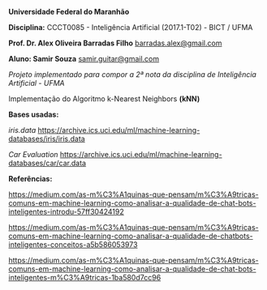 **Universidade Federal do Maranhão**

**Disciplina:** CCCT0085 - Inteligência Artificial (2017.1-T02) - BICT / UFMA

**Prof. Dr. Alex Oliveira Barradas Filho** <barradas.alex@gmail.com>

**Aluno: Samir Souza** <samir.guitar@gmail.com>

_Projeto implementado para compor a 2ª nota da disciplina de Inteligência Artificial - UFMA_

Implementação do Algoritmo k-Nearest Neighbors **(kNN)**

**Bases usadas:**

_iris.data_ https://archive.ics.uci.edu/ml/machine-learning-databases/iris/iris.data

_Car Evaluation_ https://archive.ics.uci.edu/ml/machine-learning-databases/car/car.data

**Referências:**

https://medium.com/as-m%C3%A1quinas-que-pensam/m%C3%A9tricas-comuns-em-machine-learning-como-analisar-a-qualidade-de-chat-bots-inteligentes-introdu-57ff30424192

https://medium.com/as-m%C3%A1quinas-que-pensam/m%C3%A9tricas-comuns-em-machine-learning-como-analisar-a-qualidade-de-chatbots-inteligentes-conceitos-a5b586053973

https://medium.com/as-m%C3%A1quinas-que-pensam/m%C3%A9tricas-comuns-em-machine-learning-como-analisar-a-qualidade-de-chat-bots-inteligentes-m%C3%A9tricas-1ba580d7cc96
